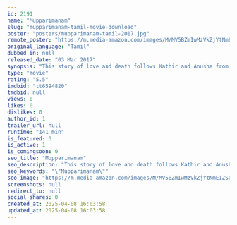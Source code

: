 ```yaml
---
id: 2191
name: "Mupparimanam"
slug: "mupparimanam-tamil-movie-download"
poster: "posters/mupparimanam-tamil-2017.jpg"
remote_poster: "https://m.media-amazon.com/images/M/MV5BZmIwMzVkZjYtNmE1ZS00ZWZlLTljNmQtNTlkN2NlNWNjYmY0XkEyXkFqcGc@._V1_SX300.jpg"
original_language: "Tamil"
dubbed_in: null
released_date: "03 Mar 2017"
synopsis: "This story of love and death follows Kathir and Anusha from their school days to their marriage."
type: "movie"
rating: "5.5"
imdbid: "tt6594820"
tmdbid: null
views: 0
likes: 0
dislikes: 0
author_id: 1
trailer_url: null
runtime: "141 min"
is_featured: 0
is_active: 1
is_comingsoon: 0
seo_title: "Mupparimanam"
seo_description: "This story of love and death follows Kathir and Anusha from their school days to their marriage."
seo_keywords: "\"Mupparimanam\""
seo_image: "https://m.media-amazon.com/images/M/MV5BZmIwMzVkZjYtNmE1ZS00ZWZlLTljNmQtNTlkN2NlNWNjYmY0XkEyXkFqcGc@._V1_SX300.jpg"
screenshots: null
redirect_to: null
social_shares: 0
created_at: 2025-04-08 16:03:58
updated_at: 2025-04-08 16:03:58
---
```


